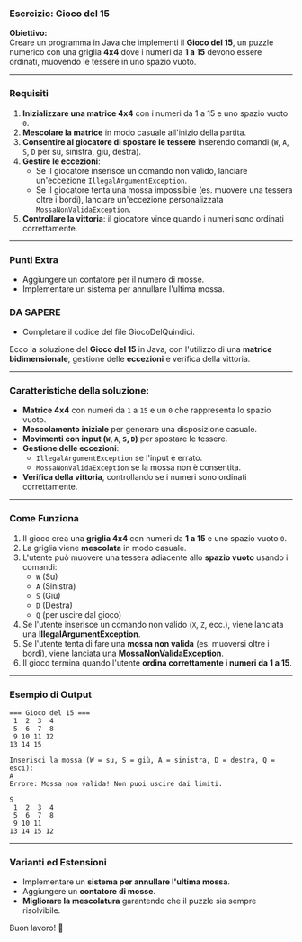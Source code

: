 ### **Esercizio: Gioco del 15**  
**Obiettivo:**  
Creare un programma in Java che implementi il **Gioco del 15**, un puzzle numerico con una griglia **4x4** dove i numeri da **1 a 15** devono essere ordinati, muovendo le tessere in uno spazio vuoto.  

---

### **Requisiti**
1. **Inizializzare una matrice 4x4** con i numeri da 1 a 15 e uno spazio vuoto `0`.
2. **Mescolare la matrice** in modo casuale all'inizio della partita.
3. **Consentire al giocatore di spostare le tessere** inserendo comandi (`W`, `A`, `S`, `D` per su, sinistra, giù, destra).
4. **Gestire le eccezioni**:
   - Se il giocatore inserisce un comando non valido, lanciare un'eccezione `IllegalArgumentException`.
   - Se il giocatore tenta una mossa impossibile (es. muovere una tessera oltre i bordi), lanciare un'eccezione personalizzata `MossaNonValidaException`.
5. **Controllare la vittoria**: il giocatore vince quando i numeri sono ordinati correttamente.

---

### **Punti Extra**
- Aggiungere un contatore per il numero di mosse.
- Implementare un sistema per annullare l'ultima mossa.

### **DA SAPERE**
- Completare il codice del file GiocoDelQuindici.

Ecco la soluzione del **Gioco del 15** in Java, con l'utilizzo di una **matrice bidimensionale**, gestione delle **eccezioni** e verifica della vittoria.  

---

### **Caratteristiche della soluzione:**
- **Matrice 4x4** con numeri da `1` a `15` e un `0` che rappresenta lo spazio vuoto.  
- **Mescolamento iniziale** per generare una disposizione casuale.  
- **Movimenti con input (`W`, `A`, `S`, `D`)** per spostare le tessere.  
- **Gestione delle eccezioni**:
  - `IllegalArgumentException` se l'input è errato.  
  - `MossaNonValidaException` se la mossa non è consentita.  
- **Verifica della vittoria**, controllando se i numeri sono ordinati correttamente.  

---
### **Come Funziona**
1. Il gioco crea una **griglia 4x4** con numeri da **1 a 15** e uno spazio vuoto `0`.  
2. La griglia viene **mescolata** in modo casuale.  
3. L'utente può muovere una tessera adiacente allo **spazio vuoto** usando i comandi:  
   - `W` (Su)  
   - `A` (Sinistra)  
   - `S` (Giù)  
   - `D` (Destra)  
   - `Q` (per uscire dal gioco)  
4. Se l'utente inserisce un comando non valido (`X`, `Z`, ecc.), viene lanciata una **IllegalArgumentException**.  
5. Se l'utente tenta di fare una **mossa non valida** (es. muoversi oltre i bordi), viene lanciata una **MossaNonValidaException**.  
6. Il gioco termina quando l'utente **ordina correttamente i numeri da 1 a 15**.  

---

### **Esempio di Output**
```
=== Gioco del 15 ===
 1  2  3  4 
 5  6  7  8 
 9 10 11 12 
13 14 15   

Inserisci la mossa (W = su, S = giù, A = sinistra, D = destra, Q = esci):  
A  
Errore: Mossa non valida! Non puoi uscire dai limiti.  

S  
 1  2  3  4  
 5  6  7  8  
 9 10 11   
13 14 15 12  
```

---

### **Varianti ed Estensioni**
- Implementare un **sistema per annullare l'ultima mossa**.  
- Aggiungere un **contatore di mosse**.  
- **Migliorare la mescolatura** garantendo che il puzzle sia sempre risolvibile.  

 
Buon lavoro! 🎲
